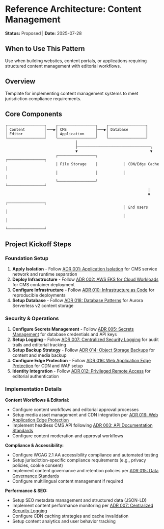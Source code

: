 # Reference Architecture: Content Management

**Status:** Proposed | **Date:** 2025-07-28

## When to Use This Pattern

Use when building websites, content portals, or applications requiring
structured content management with editorial workflows.

## Overview

Template for implementing content management systems to meet
jurisdiction compliance requirements.

## Core Components

```text
┌─────────────────┐    ┌─────────────────┐    ┌─────────────────┐
│ Content         │───▶│ CMS             │───▶│ Database        │
│ Editor          │    │ Application     │    │                 │
└─────────────────┘    └─────────────────┘    └─────────────────┘
                                │
                                ├─────────────────────────────────┐
                                ▼                                 ▼
                       ┌─────────────────┐            ┌─────────────────┐
                       │ File Storage    │            │ CDN/Edge Cache  │
                       │                 │            │                 │
                       └─────────────────┘            └─────────────────┘
                                                                 │
                                                                 ▼
                                                      ┌─────────────────┐
                                                      │ End Users       │
                                                      │                 │
                                                      └─────────────────┘
```

## Project Kickoff Steps

### Foundation Setup

1. **Apply Isolation** - Follow [ADR 001: Application
    Isolation](../security/001-isolation.md) for CMS service network
    and runtime separation
2. **Deploy Infrastructure** - Follow [ADR 002: AWS EKS for Cloud
    Workloads](../operations/002-workloads.md) for CMS container
    deployment
3. **Configure Infrastructure** - Follow [ADR 010: Infrastructure as
    Code](../operations/010-configmgmt.md) for reproducible deployments
4. **Setup Database** - Follow [ADR 018: Database
    Patterns](../operations/018-database-patterns.md) for Aurora
    Serverless v2 content storage

### Security & Operations

1. **Configure Secrets Management** - Follow [ADR 005: Secrets
    Management](../security/005-secrets-management.md) for database
    credentials and API keys
2. **Setup Logging** - Follow [ADR 007: Centralized Security
    Logging](../operations/007-logging.md) for audit trails and
    editorial tracking
3. **Setup Backup Strategy** - Follow [ADR 014: Object Storage
    Backups](../operations/014-object-backup.md) for content and media
    backup
4. **Configure Edge Protection** - Follow [ADR 016: Web Application
    Edge Protection](../security/016-edge-protection.md) for CDN and
    WAF setup
5. **Identity Integration** - Follow [ADR 012: Privileged Remote
    Access](../security/012-privileged-remote-access.md) for editorial
    authentication

### Implementation Details

**Content Workflows & Editorial:**

- Configure content workflows and editorial approval processes
- Setup media asset management and CDN integration per [ADR 016: Web
  Application Edge Protection](../security/016-edge-protection.md)
- Implement headless CMS API following [ADR 003: API Documentation
  Standards](../development/003-apis.md)
- Configure content moderation and approval workflows

**Compliance & Accessibility:**

- Configure WCAG 2.1 AA accessibility compliance and automated testing
- Setup jurisdiction-specific compliance requirements (e.g., privacy
  policies, cookie consent)
- Implement content governance and retention policies per [ADR 015: Data
  Governance Standards](../operations/015-data-governance.md)
- Configure multilingual content management if required

**Performance & SEO:**

- Setup SEO metadata management and structured data (JSON-LD)
- Implement content performance monitoring per [ADR 007: Centralized
  Security Logging](../operations/007-logging.md)
- Configure CDN caching strategies and cache invalidation
- Setup content analytics and user behavior tracking

